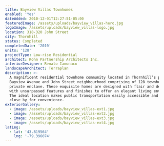 ```yaml
---
title: Bayview Villas Townhomes
enabled: 'Yes'
dateAdded: 2010-12-01T12:27:51-05:00
featuredImage: /assets/uploads/bayview_villas-hero.jpg
logoImage: /assets/uploads/bayview_villas-logo.jpg
location: 318-320 John Street
city: Thornhill
status: Completed
completedDate: '2010'
units: '128'
projectType: Low-rise Residential
architect: Kohn Partnership Architects Inc.
interiorDesigner: Renato Iamonaco
landscapeArchitect: Terraplan
description: >-
  A magnificent residential townhome community located in Thornhill’s popular
  Bayview Avenue and John Street neighbourhood comprising of 128 townhomes on a
  private enclave. These exquisite homes are designed with flair and detailed
  with unsurpassed features and finishes to offer an elegant living environment.
  The ideal location makes public transportation easily accessible and amenities
  close by for convenience.
exteriorGallery:
  - image: /assets/uploads/bayview_villas-ext1.jpg
  - image: /assets/uploads/bayview_villas-ext2.jpg
  - image: /assets/uploads/bayview_villas-ext3.jpg
  - image: /assets/uploads/bayview_villas-ext4.jpg
latLng:
  - lat: '43.819564'
    lng: '-79.396074'
---
```


